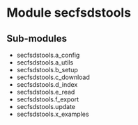 Module secfsdstools
===================

Sub-modules
-----------
* secfsdstools.a_config
* secfsdstools.a_utils
* secfsdstools.b_setup
* secfsdstools.c_download
* secfsdstools.d_index
* secfsdstools.e_read
* secfsdstools.f_export
* secfsdstools.update
* secfsdstools.x_examples